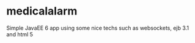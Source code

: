 medicalalarm
============

Simple JavaEE 6 app using some nice techs such as websockets, ejb 3.1 and html 5
